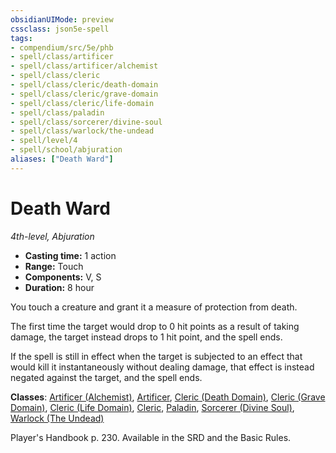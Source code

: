 ```yaml
---
obsidianUIMode: preview
cssclass: json5e-spell
tags:
- compendium/src/5e/phb
- spell/class/artificer
- spell/class/artificer/alchemist
- spell/class/cleric
- spell/class/cleric/death-domain
- spell/class/cleric/grave-domain
- spell/class/cleric/life-domain
- spell/class/paladin
- spell/class/sorcerer/divine-soul
- spell/class/warlock/the-undead
- spell/level/4
- spell/school/abjuration
aliases: ["Death Ward"]
---
```

# Death Ward
*4th-level, Abjuration*  

- **Casting time:** 1 action
- **Range:** Touch
- **Components:** V, S
- **Duration:** 8 hour

You touch a creature and grant it a measure of protection from death.

The first time the target would drop to 0 hit points as a result of taking damage, the target instead drops to 1 hit point, and the spell ends.

If the spell is still in effect when the target is subjected to an effect that would kill it instantaneously without dealing damage, that effect is instead negated against the target, and the spell ends.

**Classes**: [Artificer (Alchemist)](../../classes/artificer-alchemist-tce.md#), [Artificer](../../classes/artificer-tce.md#), [Cleric (Death Domain)](../../classes/cleric-death-domain.md#), [Cleric (Grave Domain)](../../classes/cleric-grave-domain-xge.md#), [Cleric (Life Domain)](../../classes/cleric-life-domain.md#), [Cleric](../../classes/cleric.md#), [Paladin](../../classes/paladin.md#), [Sorcerer (Divine Soul)](../../classes/sorcerer-divine-soul-xge.md#), [Warlock (The Undead)](../../classes/warlock-the-undead-vrgr.md#)

Player's Handbook p. 230. Available in the SRD and the Basic Rules.
